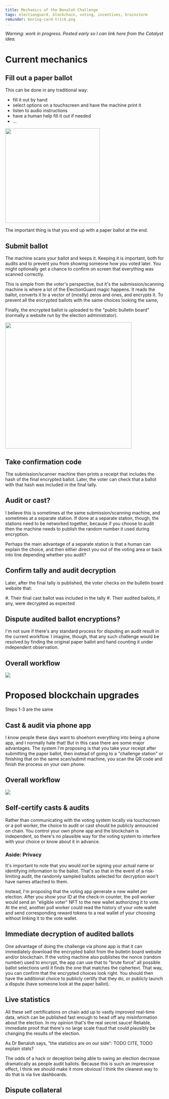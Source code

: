 ```yaml
---
title: Mechanics of the Benaloh Challenge
tags: electionguard, blockchain, voting, incentives, brainstorm
reminder: boring-card-trick.png
...
```


_Warning: work in progress. Posted early so I can link here from the Catalyst idea._

# Current mechanics

## Fill out a paper ballot

This can be done in any traditional way:

* fill it out by hand
* select options on a touchscreen and have the machine print it
* listen to audio instructions
* have a human help fill it out if needed
* ...

<img src="ballot.png" style="width:300px"></img>

The important thing is that you end up with a paper ballot at the end.

## Submit ballot

The machine scans your ballot and keeps it. Keeping it is important, both for audits and to prevent you from showing someone how you voted later. You might optionally get a chance to confirm on screen that everything was scanned correctly.

This is simple from the voter's perspective, but it's the submission/scanning machine is where a lot of the ElectionGuard magic happens.
It reads the ballot, converts it to a vector of (mostly) zeros and ones,
and encrypts it. To prevent all the encrypted ballots with the same choices looking the same,

Finally, the encrypted ballot is uploaded to the "public bulletin board" (normally a website run by the election administrator).

<img src="submit-ballot-500.png" style="width:400px"></img>

## Take confirmation code

The submission/scanner machine then prints a receipt that includes the hash of the final encrypted ballot. 
Later, the voter can check that a ballot with that hash was included in the final tally.

## Audit or cast?

I believe this is sometimes at the same submission/scanning machine, and sometimes at a separate station.
If done at a separate station, though, the stations need to be networked together, because if you choose to audit then the machine needs to publish the random number it used during encryption.

Perhaps the main advantage of a separate station is that a human can explain the choice, and then either direct you out of the voting area or back into line depending whether you audit?

## Confirm tally and audit decryption

Later, after the final tally is published, the voter checks on the bulletin board website that:

#. Their final cast ballot was included in the tally
#. Their audited ballots, if any, were decrypted as expected

## Dispute audited ballot encryptions?

I'm not sure if there's any standard process for disputing an audit result in the current workflow.
I imagine, though, that any such challenge would be resolved by finding the original paper ballot and hand counting it under independent observation.

## Overall workflow

<img src=current-workflow.svg></img>


# Proposed blockchain upgrades

Steps 1-3 are the same

## Cast & audit via phone app

I know people these days want to shoehorn everything into being a phone app, and I normally hate that!
But in this case there are some major advantages. The system I'm proposing is that you take your receipt after submitting the paper ballot, then instead of going to a "challenge station" or finishing that on the same scan/submit machine, you scan the QR code and finish the process on your own phone.

## Overall workflow

<img src=proposed-workflow.svg></img>

## Self-certify casts & audits

Rather than communicating with the voting system locally via touchscreen or a poll worker, the choice to audit or cast should be publicly announced on chain. You control your own phone app and the blockchain is independent, so there's no plausible way for the voting system to interfere with your choice or know about it in advance.

### Aside: Privacy

It's important to note that you would *not* be signing your actual name or identifying information to the ballot. That's so that in the event of a risk-limiting audit, the randomly sampled ballots selected for decryption won't have names attached to them.

Instead, I'm proposing that the voting app generate a new wallet per election. After you show your ID at the check-in counter, the poll worker would send an "eligible voter" NFT to the new wallet authorizing it to vote. At the end, another poll worker could read the history of your vote wallet and send corresponding reward tokens to a real wallet of your choosing without linking it to the vote wallet.

## Immediate decryption of audited ballots

One advantage of doing the challenge via phone app is that it can immediately download the encrypted ballot from the bulletin board website and/or blockchain. If the voting machine also publishes the nonce (random number) used to encrypt, the app can use that to "brute force" all possible ballot selections until it finds the one that matches the ciphertext. That way, you can confirm that the encrypted choices look right. You should then have the additional choice to publicly certify that they do, or publicly launch a dispute (have someone look at the paper ballot).

## Live statistics

All these self certifications on chain add up to vastly improved real-time data, which can be published fast enough to head off any misinformation about the election. In my opinion that's the real secret sauce! Reliable, immediate proof that there's no large scale fraud that could plausibly be changing the results of the election.

As Dr Benaloh says, "the statistics are on our side": TODO CITE, TODO explain stats?

The odds of a hack or deception being able to swing an election decrease dramatically as people audit ballots.
Because this is such an impressive effect, I think we should make it more obvious!
I think the cleanest way to do that is via live dashboards.

## Dispute collateral

<!-- TODO a simulation game where you try to cheat would also be a really good idea! -->
<!-- TODO could also promote actual red teaming via hacker events, but not sure about that -->


